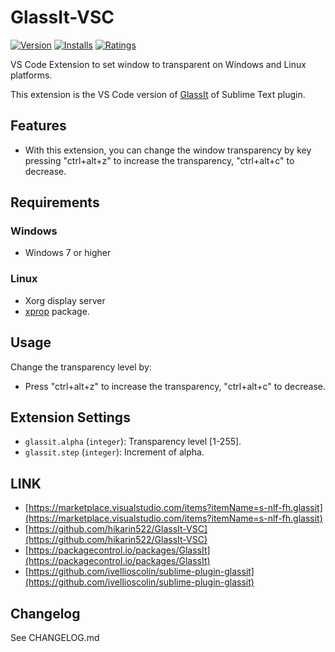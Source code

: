 # GlassIt-VSC

[![Version](https://vsmarketplacebadge.apphb.com/version/s-nlf-fh.glassit.svg)](https://marketplace.visualstudio.com/items?itemName=s-nlf-fh.glassit)
[![Installs](https://vsmarketplacebadge.apphb.com/installs/s-nlf-fh.glassit.svg)](https://marketplace.visualstudio.com/items?itemName=s-nlf-fh.glassit)
[![Ratings](https://vsmarketplacebadge.apphb.com/rating/s-nlf-fh.glassit.svg)](https://marketplace.visualstudio.com/items?itemName=s-nlf-fh.glassit)

VS Code Extension to set window to transparent on Windows and Linux platforms.

This extension is the VS Code version of [GlassIt](https://packagecontrol.io/packages/GlassIt) of Sublime Text plugin.

## Features

* With this extension, you can change the window transparency by key pressing "ctrl+alt+z" to increase the transparency, "ctrl+alt+c" to decrease.

## Requirements

### Windows
  - Windows 7 or higher
### Linux
  - Xorg display server
  - [xprop](https://www.x.org/releases/X11R7.5/doc/man/man1/xprop.1.html) package.

## Usage

Change the transparency level by:
* Press "ctrl+alt+z" to increase the transparency, "ctrl+alt+c" to decrease.

## Extension Settings

* `glassit.alpha` (`integer`): Transparency level [1-255].
* `glassit.step` (`integer`): Increment of alpha.

## LINK

* [https://marketplace.visualstudio.com/items?itemName=s-nlf-fh.glassit](https://marketplace.visualstudio.com/items?itemName=s-nlf-fh.glassit)
* [https://github.com/hikarin522/GlassIt-VSC](https://github.com/hikarin522/GlassIt-VSC)
* [https://packagecontrol.io/packages/GlassIt](https://packagecontrol.io/packages/GlassIt)
* [https://github.com/ivellioscolin/sublime-plugin-glassit](https://github.com/ivellioscolin/sublime-plugin-glassit)

## Changelog

See CHANGELOG.md
